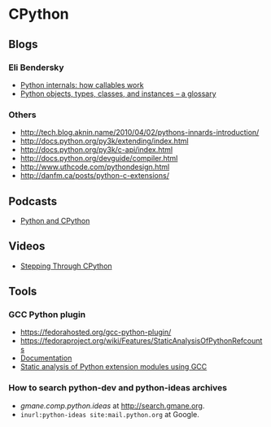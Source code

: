 # CPython

## Blogs

### Eli Bendersky

* [Python internals: how callables work](http://eli.thegreenplace.net/2012/03/23/python-internals-how-callables-work/)
* [Python objects, types, classes, and instances – a glossary](http://eli.thegreenplace.net/2012/03/30/python-objects-types-classes-and-instances-a-glossary/)

### Others

* http://tech.blog.aknin.name/2010/04/02/pythons-innards-introduction/
* http://docs.python.org/py3k/extending/index.html
* http://docs.python.org/py3k/c-api/index.html
* http://docs.python.org/devguide/compiler.html
* http://www.uthcode.com/pythondesign.html
* http://danfm.ca/posts/python-c-extensions/

## Podcasts

* [Python and CPython](http://www.radiofreepython.com/episodes/7/)

## Videos

* [Stepping Through CPython](http://www.youtube.com/watch?v=XGF3Qu4dUqk)

## Tools

### GCC Python plugin

* https://fedorahosted.org/gcc-python-plugin/
* https://fedoraproject.org/wiki/Features/StaticAnalysisOfPythonRefcounts
* [Documentation](http://readthedocs.org/docs/gcc-python-plugin/en/latest/index.html)
* [Static analysis of Python extension modules using GCC](http://pyvideo.org/video/648/static-analysis-of-python-extension-modules-using)

### How to search python-dev and python-ideas archives

* *gmane.comp.python.ideas* at http://search.gmane.org.
* `inurl:python-ideas site:mail.python.org` at Google.
